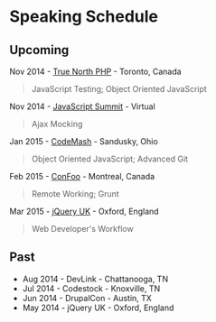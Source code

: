 
# Speaking Schedule

## Upcoming

Nov 2014 - [True North PHP](http://truenorthphp.ca) - Toronto, Canada
> JavaScript Testing; Object Oriented JavaScript

Nov 2014 - [JavaScript Summit](http://jssummit.com) - Virtual
> Ajax Mocking

Jan 2015 - [CodeMash](http://www.codemash.org) - Sandusky, Ohio
> Object Oriented JavaScript; Advanced Git

Feb 2015 - [ConFoo](http://confoo.ca) - Montreal, Canada
> Remote Working; Grunt

Mar 2015 - [jQuery UK](http://jqueryuk.com/2015/) - Oxford, England
> Web Developer's Workflow

## Past

* Aug 2014 - DevLink - Chattanooga, TN
* Jul 2014 - Codestock - Knoxville, TN
* Jun 2014 - DrupalCon - Austin, TX
* May 2014 - jQuery UK - Oxford, England
